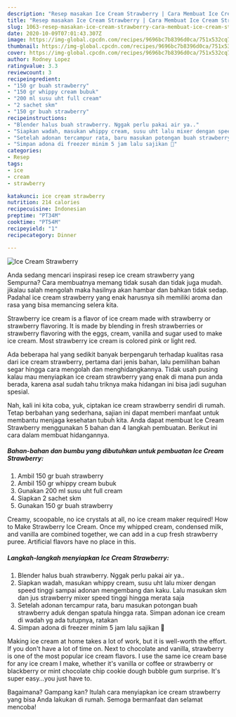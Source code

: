 ```yaml
---
description: "Resep masakan Ice Cream Strawberry | Cara Membuat Ice Cream Strawberry Yang Lezat Sekali"
title: "Resep masakan Ice Cream Strawberry | Cara Membuat Ice Cream Strawberry Yang Lezat Sekali"
slug: 1063-resep-masakan-ice-cream-strawberry-cara-membuat-ice-cream-strawberry-yang-lezat-sekali
date: 2020-10-09T07:01:43.307Z
image: https://img-global.cpcdn.com/recipes/9696bc7b8396d0ca/751x532cq70/ice-cream-strawberry-foto-resep-utama.jpg
thumbnail: https://img-global.cpcdn.com/recipes/9696bc7b8396d0ca/751x532cq70/ice-cream-strawberry-foto-resep-utama.jpg
cover: https://img-global.cpcdn.com/recipes/9696bc7b8396d0ca/751x532cq70/ice-cream-strawberry-foto-resep-utama.jpg
author: Rodney Lopez
ratingvalue: 3.3
reviewcount: 3
recipeingredient:
- "150 gr buah strawberry"
- "150 gr whippy cream bubuk"
- "200 ml susu uht full cream"
- "2 sachet skm"
- "150 gr buah strawberry"
recipeinstructions:
- "Blender halus buah strawberry. Nggak perlu pakai air ya.."
- "Siapkan wadah, masukan whippy cream, susu uht lalu mixer dengan speed tinggi sampai adonan mengembang dan kaku. Lalu masukan skm dan jus strawberry mixer speed tinggi hingga merata saja"
- "Setelah adonan tercampur rata, baru masukan potongan buah strawberry aduk dengan spatula hingga rata. Simpan adonan ice cream di wadah yg ada tutupnya, ratakan"
- "Simpan adona di freezer minim 5 jam lalu sajikan 🍧"
categories:
- Resep
tags:
- ice
- cream
- strawberry

katakunci: ice cream strawberry 
nutrition: 214 calories
recipecuisine: Indonesian
preptime: "PT34M"
cooktime: "PT54M"
recipeyield: "1"
recipecategory: Dinner

---
```



![Ice Cream Strawberry](https://img-global.cpcdn.com/recipes/9696bc7b8396d0ca/751x532cq70/ice-cream-strawberry-foto-resep-utama.jpg)

Anda sedang mencari inspirasi resep ice cream strawberry yang Sempurna? Cara membuatnya memang tidak susah dan tidak juga mudah. jikalau salah mengolah maka hasilnya akan hambar dan bahkan tidak sedap. Padahal ice cream strawberry yang enak harusnya sih memiliki aroma dan rasa yang bisa memancing selera kita.

Strawberry ice cream is a flavor of ice cream made with strawberry or strawberry flavoring. It is made by blending in fresh strawberries or strawberry flavoring with the eggs, cream, vanilla and sugar used to make ice cream. Most strawberry ice cream is colored pink or light red.

Ada beberapa hal yang sedikit banyak berpengaruh terhadap kualitas rasa dari ice cream strawberry, pertama dari jenis bahan, lalu pemilihan bahan segar hingga cara mengolah dan menghidangkannya. Tidak usah pusing kalau mau menyiapkan ice cream strawberry yang enak di mana pun anda berada, karena asal sudah tahu triknya maka hidangan ini bisa jadi suguhan spesial.


Nah, kali ini kita coba, yuk, ciptakan ice cream strawberry sendiri di rumah. Tetap berbahan yang sederhana, sajian ini dapat memberi manfaat untuk membantu menjaga kesehatan tubuh kita. Anda dapat membuat Ice Cream Strawberry menggunakan 5 bahan dan 4 langkah pembuatan. Berikut ini cara dalam membuat hidangannya.

<!--inarticleads1-->

##### Bahan-bahan dan bumbu yang dibutuhkan untuk pembuatan Ice Cream Strawberry:

1. Ambil 150 gr buah strawberry
1. Ambil 150 gr whippy cream bubuk
1. Gunakan 200 ml susu uht full cream
1. Siapkan 2 sachet skm
1. Gunakan 150 gr buah strawberry


Creamy, scoopable, no ice crystals at all, no ice cream maker required! How to Make Strawberry Ice Cream. Once my whipped cream, condensed milk, and vanilla are combined together, we can add in a cup fresh strawberry puree. Artificial flavors have no place in this. 

<!--inarticleads2-->

##### Langkah-langkah menyiapkan Ice Cream Strawberry:

1. Blender halus buah strawberry. Nggak perlu pakai air ya..
1. Siapkan wadah, masukan whippy cream, susu uht lalu mixer dengan speed tinggi sampai adonan mengembang dan kaku. Lalu masukan skm dan jus strawberry mixer speed tinggi hingga merata saja
1. Setelah adonan tercampur rata, baru masukan potongan buah strawberry aduk dengan spatula hingga rata. Simpan adonan ice cream di wadah yg ada tutupnya, ratakan
1. Simpan adona di freezer minim 5 jam lalu sajikan 🍧


Making ice cream at home takes a lot of work, but it is well-worth the effort. If you don&#39;t have a lot of time on. Next to chocolate and vanilla, strawberry is one of the most popular ice cream flavors. I use the same ice cream base for any ice cream I make, whether it&#39;s vanilla or coffee or strawberry or blackberry or mint chocolate chip cookie dough bubble gum surprise. It&#39;s super easy…you just have to. 

Bagaimana? Gampang kan? Itulah cara menyiapkan ice cream strawberry yang bisa Anda lakukan di rumah. Semoga bermanfaat dan selamat mencoba!
